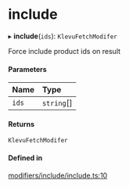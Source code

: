 # include
      
▸ **include**(`ids`): `KlevuFetchModifer`

Force include product ids on result

#### Parameters

| Name | Type |
| :------ | :------ |
| `ids` | `string`[] |

#### Returns

`KlevuFetchModifer`

#### Defined in

[modifiers/include/include.ts:10](https://github.com/klevultd/frontend-sdk/blob/58d63d7/packages/klevu-core/src/modifiers/include/include.ts#L10)

